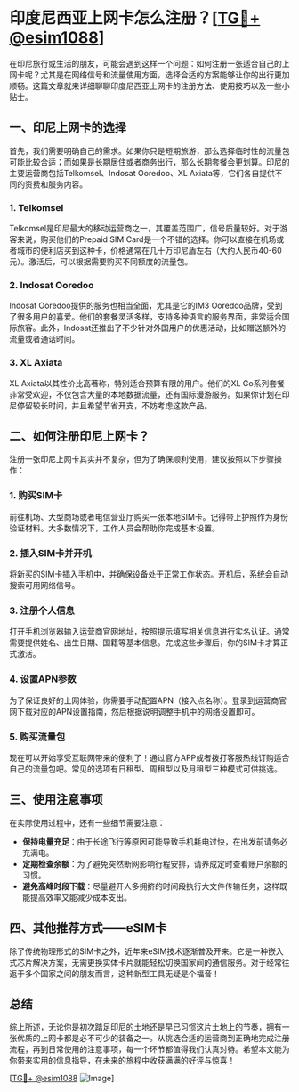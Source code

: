 # 印度尼西亚上网卡怎么注册？[[TG💪+ @esim1088](https://t.me/s/esim1088)]

在印尼旅行或生活的朋友，可能会遇到这样一个问题：如何注册一张适合自己的上网卡呢？尤其是在网络信号和流量使用方面，选择合适的方案能够让你的出行更加顺畅。这篇文章就来详细聊聊印度尼西亚上网卡的注册方法、使用技巧以及一些小贴士。

## 一、印尼上网卡的选择

首先，我们需要明确自己的需求。如果你只是短期旅游，那么选择临时性的流量包可能比较合适；而如果是长期居住或者商务出行，那么长期套餐会更划算。印尼的主要运营商包括Telkomsel、Indosat Ooredoo、XL Axiata等，它们各自提供不同的资费和服务内容。

### 1. Telkomsel
Telkomsel是印尼最大的移动运营商之一，其覆盖范围广，信号质量较好。对于游客来说，购买他们的Prepaid SIM Card是一个不错的选择。你可以直接在机场或者城市的便利店买到这种卡，价格通常在几十万印尼盾左右（大约人民币40-60元）。激活后，可以根据需要购买不同额度的流量包。

### 2. Indosat Ooredoo
Indosat Ooredoo提供的服务也相当全面，尤其是它的IM3 Ooredoo品牌，受到了很多用户的喜爱。他们的套餐灵活多样，支持多种语言的服务界面，非常适合国际旅客。此外，Indosat还推出了不少针对外国用户的优惠活动，比如赠送额外的流量或者通话时间。

### 3. XL Axiata
XL Axiata以其性价比高著称，特别适合预算有限的用户。他们的XL Go系列套餐非常受欢迎，不仅包含大量的本地数据流量，还有国际漫游服务。如果你计划在印尼停留较长时间，并且希望节省开支，不妨考虑这款产品。

## 二、如何注册印尼上网卡？

注册一张印尼上网卡其实并不复杂，但为了确保顺利使用，建议按照以下步骤操作：

### 1. 购买SIM卡
前往机场、大型商场或者电信营业厅购买一张本地SIM卡。记得带上护照作为身份验证材料。大多数情况下，工作人员会帮助你完成基本设置。

### 2. 插入SIM卡并开机
将新买的SIM卡插入手机中，并确保设备处于正常工作状态。开机后，系统会自动搜索可用网络信号。

### 3. 注册个人信息
打开手机浏览器输入运营商官网地址，按照提示填写相关信息进行实名认证。通常需要提供姓名、出生日期、国籍等基本信息。完成这些步骤后，你的SIM卡才算正式激活。

### 4. 设置APN参数
为了保证良好的上网体验，你需要手动配置APN（接入点名称）。登录到运营商官网下载对应的APN设置指南，然后根据说明调整手机中的网络设置即可。

### 5. 购买流量包
现在可以开始享受互联网带来的便利了！通过官方APP或者拨打客服热线订购适合自己的流量包吧。常见的选项有日租型、周租型以及月租型三种模式可供挑选。

## 三、使用注意事项

在实际使用过程中，还有一些细节需要注意：

- **保持电量充足**：由于长途飞行等原因可能导致手机耗电过快，在出发前请务必充满电。
- **定期检查余额**：为了避免突然断网影响行程安排，请养成定时查看账户余额的习惯。
- **避免高峰时段下载**：尽量避开人多拥挤的时间段执行大文件传输任务，这样既能提高效率又能减少成本支出。

## 四、其他推荐方式——eSIM卡

除了传统物理形式的SIM卡之外，近年来eSIM技术逐渐普及开来。它是一种嵌入式芯片解决方案，无需更换实体卡片就能轻松切换国家间的通信服务。对于经常往返于多个国家之间的朋友而言，这种新型工具无疑是个福音！

## 总结

综上所述，无论你是初次踏足印尼的土地还是早已习惯这片土地上的节奏，拥有一张优质的上网卡都是必不可少的装备之一。从挑选合适的运营商到正确地完成注册流程，再到日常使用的注意事项，每一个环节都值得我们认真对待。希望本文能为你带来实用的信息指导，在未来的旅程中收获满满的好评与惊喜！

[[TG💪+ @esim1088](https://t.me/s/esim1088) ![Image](https://i.postimg.cc/4NQfJmqS/Snipaste-2025-05-13-00-14-12.png)]